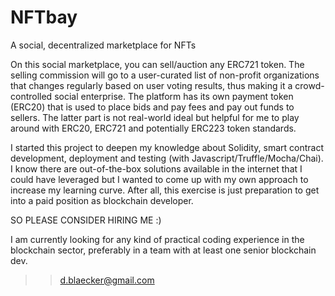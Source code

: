 # NFTbay
A social, decentralized marketplace for NFTs 

On this social marketplace, you can sell/auction any ERC721 token. The selling commission will go to a user-curated list of non-profit organizations that changes regularly based on user voting results, thus making it a crowd-controlled social enterprise. The platform has its own payment token (ERC20) that is used to place bids and pay fees and pay out funds to sellers. The latter part is not real-world ideal but helpful for me to play around with ERC20, ERC721 and potentially ERC223 token standards.  

I started this project to deepen my knowledge about Solidity, smart contract development, deployment and testing (with Javascript/Truffle/Mocha/Chai). I know there are out-of-the-box solutions available in the internet that I could have leveraged but I wanted to come up with my own approach to increase my learning curve.
After all, this exercise is just preparation to get into a paid position as blockchain developer. 

SO PLEASE CONSIDER HIRING ME :)

I am currently looking for any kind of practical coding experience in the blockchain sector, preferably in a team with at least one senior blockchain dev.


>> d.blaecker@gmail.com

